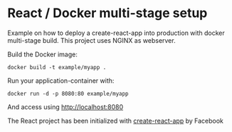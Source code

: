 # React / Docker multi-stage setup 

Example on how to deploy a create-react-app into production with docker multi-stage build. This project uses NGINX as webserver.

Build the Docker image:
```
docker build -t example/myapp .
```

Run your application-container with:
```
docker run -d -p 8080:80 example/myapp
```

And access using [http://localhost:8080](http://localhost:8080)

The React project has been initialized with [create-react-app](https://github.com/facebook/create-react-app) by Facebook
